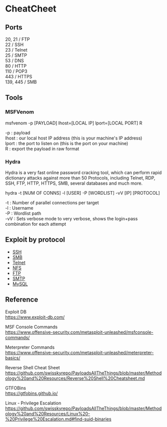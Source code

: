# CheatCheet

## Ports
20, 21 / FTP  
22 / SSH  
23 / Telnet  
25 / SMTP  
53 / DNS  
80 / HTTP  
110 / POP3  
443 / HTTPS  
139, 445 / SMB  

## Tools
### MSFVenom
msfvenom -p [PAYLOAD] lhost=[LOCAL IP] lport=[LOCAL PORT] R  

-p : payload  
lhost : our local host IP address (this is your machine's IP address)  
lport : the port to listen on (this is the port on your machine)  
R : export the payload in raw format  

### Hydra
Hydra is a very fast online password cracking tool, which can perform rapid dictionary attacks against more than 50 Protocols, including Telnet, RDP, SSH, FTP, HTTP, HTTPS, SMB, several databases and much more.   

hydra -t [NUM OF CONNS] -l [USER] -P [WORDLIST] -vV [IP] [PROTOCOL]  

-t : Number of parallel connections per target  
-l : Username  
-P : Wordlist path  
-vV : Sets verbose mode to very verbose, shows the login+pass combination for each attempt  

## Exploit by protocol
- [SSH](ssh.md)
- [SMB](smb.md)
- [Telnet](telnet.md)
- [NFS](nfs.md)
- [FTP](ftp.md)
- [SMTP](smtp.md)
- [MySQL](mysql.md)

## Reference

Exploit DB  
https://www.exploit-db.com/

MSF Console Commands  
https://www.offensive-security.com/metasploit-unleashed/msfconsole-commands/

Meterpreter Commands  
https://www.offensive-security.com/metasploit-unleashed/meterpreter-basics/

Reverse Shell Cheat Sheet
https://github.com/swisskyrepo/PayloadsAllTheThings/blob/master/Methodology%20and%20Resources/Reverse%20Shell%20Cheatsheet.md

GTFOBins  
https://gtfobins.github.io/

Linux - Privilege Escalation
https://github.com/swisskyrepo/PayloadsAllTheThings/blob/master/Methodology%20and%20Resources/Linux%20-%20Privilege%20Escalation.md#find-suid-binaries
